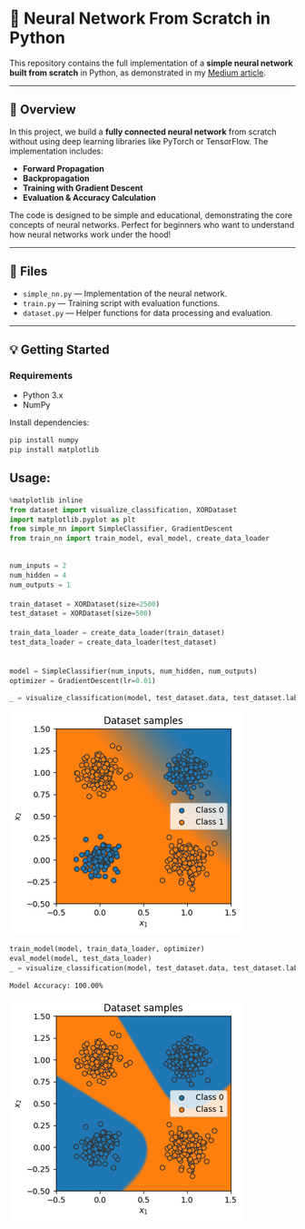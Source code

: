 # 🧠 Neural Network From Scratch in Python

This repository contains the full implementation of a **simple neural network built from scratch** in Python, as demonstrated in my [Medium article](<https://medium.com/@jkosla/introduction-to-neural-networks-building-a-neural-network-from-scratch-in-python-with-d7b84b2b64b7>).

---

## 📖 Overview

In this project, we build a **fully connected neural network** from scratch without using deep learning libraries like PyTorch or TensorFlow. The implementation includes:

- **Forward Propagation**
- **Backpropagation**
- **Training with Gradient Descent**
- **Evaluation & Accuracy Calculation**

The code is designed to be simple and educational, demonstrating the core concepts of neural networks. Perfect for beginners who want to understand how neural networks work under the hood!

---

## 📂 Files

- `simple_nn.py` — Implementation of the neural network.
- `train.py` — Training script with evaluation functions.
- `dataset.py` — Helper functions for data processing and evaluation.
---

## 💡 Getting Started

### Requirements
- Python 3.x
- NumPy

Install dependencies:
```bash
pip install numpy
pip install matplotlib
```
## Usage:

```python
%matplotlib inline
from dataset import visualize_classification, XORDataset
import matplotlib.pyplot as plt
from simple_nn import SimpleClassifier, GradientDescent
from train_nn import train_model, eval_model, create_data_loader
```


```python

num_inputs = 2
num_hidden = 4
num_outputs = 1

train_dataset = XORDataset(size=2500)
test_dataset = XORDataset(size=500)

train_data_loader = create_data_loader(train_dataset)
test_data_loader = create_data_loader(test_dataset)


model = SimpleClassifier(num_inputs, num_hidden, num_outputs)
optimizer = GradientDescent(lr=0.01)
```


```python
_ = visualize_classification(model, test_dataset.data, test_dataset.label)
```


    
![png](output_2_0.png)
    



```python
train_model(model, train_data_loader, optimizer)
eval_model(model, test_data_loader)
_ = visualize_classification(model, test_dataset.data, test_dataset.label)
```

    Model Accuracy: 100.00%



    
![png](output_3_1.png)
    

